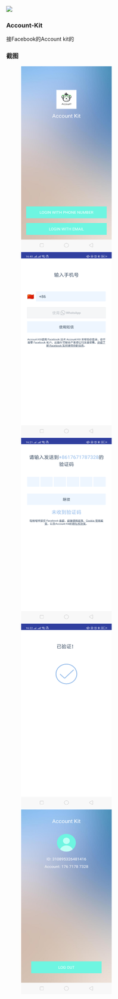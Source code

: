 

[![](https://ssl.gstatic.com/android/market_images/web/play_prism_hlock_m.png)](https://play.google.com/store/apps/details?id=com.account.kit)

### Account-Kit

接Facebook的Account kit的


### 截图

<figure class="half">
    <img src="https://raw.githubusercontent.com/xkdaq/Account-Kit/master/app/screen/04.png" width="243" height="496" />
    <img src="https://raw.githubusercontent.com/xkdaq/Account-Kit/master/app/screen/05.png" width="243" height="496" />
    <img src="https://raw.githubusercontent.com/xkdaq/Account-Kit/master/app/screen/06.png" width="243" height="496" />
    <img src="https://raw.githubusercontent.com/xkdaq/Account-Kit/master/app/screen/07.png" width="243" height="496" />
    <img src="https://raw.githubusercontent.com/xkdaq/Account-Kit/master/app/screen/08.png" width="243" height="496" />
</figure>